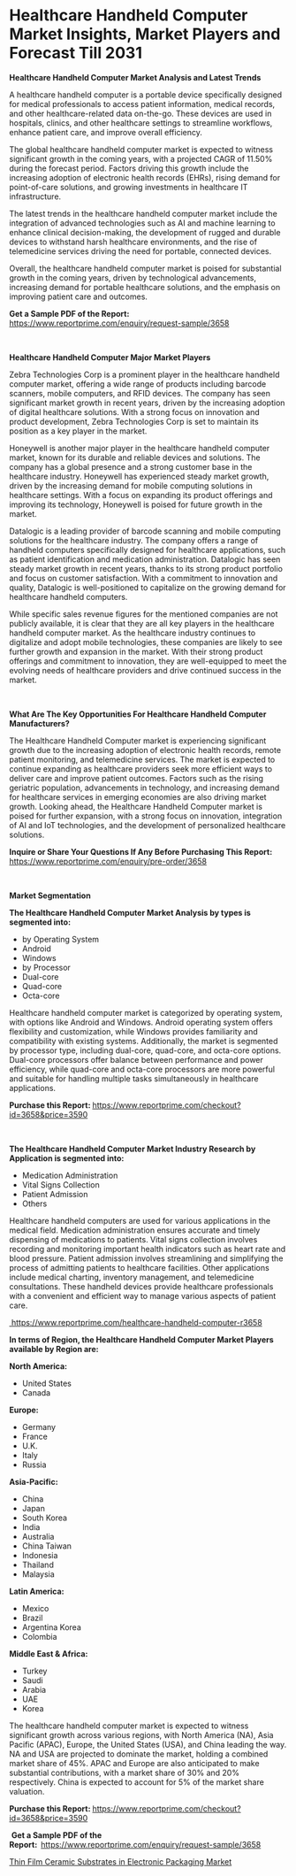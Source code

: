 <p><h1>Healthcare Handheld Computer Market Insights, Market Players and Forecast Till 2031</h1></p><p><strong>Healthcare Handheld Computer Market Analysis and Latest Trends</strong></p>
<p><p>A healthcare handheld computer is a portable device specifically designed for medical professionals to access patient information, medical records, and other healthcare-related data on-the-go. These devices are used in hospitals, clinics, and other healthcare settings to streamline workflows, enhance patient care, and improve overall efficiency.</p><p>The global healthcare handheld computer market is expected to witness significant growth in the coming years, with a projected CAGR of 11.50% during the forecast period. Factors driving this growth include the increasing adoption of electronic health records (EHRs), rising demand for point-of-care solutions, and growing investments in healthcare IT infrastructure.</p><p>The latest trends in the healthcare handheld computer market include the integration of advanced technologies such as AI and machine learning to enhance clinical decision-making, the development of rugged and durable devices to withstand harsh healthcare environments, and the rise of telemedicine services driving the need for portable, connected devices.</p><p>Overall, the healthcare handheld computer market is poised for substantial growth in the coming years, driven by technological advancements, increasing demand for portable healthcare solutions, and the emphasis on improving patient care and outcomes.</p></p>
<p><strong>Get a Sample PDF of the Report:&nbsp;</strong> <a href="https://www.reportprime.com/enquiry/request-sample/3658">https://www.reportprime.com/enquiry/request-sample/3658</a></p>
<p>&nbsp;</p>
<p><strong>Healthcare Handheld Computer Major Market Players</strong></p>
<p><p>Zebra Technologies Corp is a prominent player in the healthcare handheld computer market, offering a wide range of products including barcode scanners, mobile computers, and RFID devices. The company has seen significant market growth in recent years, driven by the increasing adoption of digital healthcare solutions. With a strong focus on innovation and product development, Zebra Technologies Corp is set to maintain its position as a key player in the market.</p><p>Honeywell is another major player in the healthcare handheld computer market, known for its durable and reliable devices and solutions. The company has a global presence and a strong customer base in the healthcare industry. Honeywell has experienced steady market growth, driven by the increasing demand for mobile computing solutions in healthcare settings. With a focus on expanding its product offerings and improving its technology, Honeywell is poised for future growth in the market.</p><p>Datalogic is a leading provider of barcode scanning and mobile computing solutions for the healthcare industry. The company offers a range of handheld computers specifically designed for healthcare applications, such as patient identification and medication administration. Datalogic has seen steady market growth in recent years, thanks to its strong product portfolio and focus on customer satisfaction. With a commitment to innovation and quality, Datalogic is well-positioned to capitalize on the growing demand for healthcare handheld computers.</p><p>While specific sales revenue figures for the mentioned companies are not publicly available, it is clear that they are all key players in the healthcare handheld computer market. As the healthcare industry continues to digitalize and adopt mobile technologies, these companies are likely to see further growth and expansion in the market. With their strong product offerings and commitment to innovation, they are well-equipped to meet the evolving needs of healthcare providers and drive continued success in the market.</p></p>
<p>&nbsp;</p>
<p><strong>What Are The Key Opportunities For Healthcare Handheld Computer Manufacturers?</strong></p>
<p><p>The Healthcare Handheld Computer market is experiencing significant growth due to the increasing adoption of electronic health records, remote patient monitoring, and telemedicine services. The market is expected to continue expanding as healthcare providers seek more efficient ways to deliver care and improve patient outcomes. Factors such as the rising geriatric population, advancements in technology, and increasing demand for healthcare services in emerging economies are also driving market growth. Looking ahead, the Healthcare Handheld Computer market is poised for further expansion, with a strong focus on innovation, integration of AI and IoT technologies, and the development of personalized healthcare solutions.</p></p>
<p><strong>Inquire or Share Your Questions If Any Before Purchasing This Report:</strong> <a href="https://www.reportprime.com/enquiry/pre-order/3658">https://www.reportprime.com/enquiry/pre-order/3658</a></p>
<p>&nbsp;</p>
<p><strong>Market Segmentation</strong></p>
<p><strong>The Healthcare Handheld Computer Market Analysis by types is segmented into:</strong></p>
<p><ul><li>by Operating System</li><li>Android</li><li>Windows</li><li>by Processor</li><li>Dual-core</li><li>Quad-core</li><li>Octa-core</li></ul></p>
<p><p>Healthcare handheld computer market is categorized by operating system, with options like Android and Windows. Android operating system offers flexibility and customization, while Windows provides familiarity and compatibility with existing systems. Additionally, the market is segmented by processor type, including dual-core, quad-core, and octa-core options. Dual-core processors offer balance between performance and power efficiency, while quad-core and octa-core processors are more powerful and suitable for handling multiple tasks simultaneously in healthcare applications.</p></p>
<p><strong>Purchase this Report:&nbsp;</strong><a href="https://www.reportprime.com/checkout?id=3658&price=3590">https://www.reportprime.com/checkout?id=3658&price=3590</a></p>
<p>&nbsp;</p>
<p><strong>The Healthcare Handheld Computer Market Industry Research by Application is segmented into:</strong></p>
<p><ul><li>Medication Administration</li><li>Vital Signs Collection</li><li>Patient Admission</li><li>Others</li></ul></p>
<p><p>Healthcare handheld computers are used for various applications in the medical field. Medication administration ensures accurate and timely dispensing of medications to patients. Vital signs collection involves recording and monitoring important health indicators such as heart rate and blood pressure. Patient admission involves streamlining and simplifying the process of admitting patients to healthcare facilities. Other applications include medical charting, inventory management, and telemedicine consultations. These handheld devices provide healthcare professionals with a convenient and efficient way to manage various aspects of patient care.</p></p>
<p><a href="https://www.reportprime.com/healthcare-handheld-computer-r3658">&nbsp;https://www.reportprime.com/healthcare-handheld-computer-r3658</a></p>
<p><strong>In terms of Region, the Healthcare Handheld Computer Market Players available by Region are:</strong></p>
<p>
    <p> <strong> North America: </strong>
        <ul>
            <li>United States</li>
            <li>Canada</li>
        </ul>
        </p> 
    <p> <strong> Europe: </strong>
        <ul>
            <li>Germany</li>
            <li>France</li>
            <li>U.K.</li>
            <li>Italy</li>
            <li>Russia</li>
        </ul>
        </p> 
    <p> <strong> Asia-Pacific: </strong>
        <ul>
            <li>China</li>
            <li>Japan</li>
            <li>South Korea</li>
            <li>India</li>
            <li>Australia</li>
            <li>China Taiwan</li>
            <li>Indonesia</li>
            <li>Thailand</li>
            <li>Malaysia</li>
        </ul>
        </p> 
    <p> <strong> Latin America: </strong>
        <ul>
            <li>Mexico</li>
            <li>Brazil</li>
            <li>Argentina Korea</li>
            <li>Colombia</li>
        </ul>
        </p> 
    <p> <strong> Middle East & Africa: </strong>
        <ul>
            <li>Turkey</li>
            <li>Saudi</li>
            <li>Arabia</li>
            <li>UAE</li>
            <li>Korea</li>
        </ul>
    </p>
    </p>
<p><p>The healthcare handheld computer market is expected to witness significant growth across various regions, with North America (NA), Asia Pacific (APAC), Europe, the United States (USA), and China leading the way. NA and USA are projected to dominate the market, holding a combined market share of 45%. APAC and Europe are also anticipated to make substantial contributions, with a market share of 30% and 20% respectively. China is expected to account for 5% of the market share valuation.</p></p>
<p><strong>Purchase this Report: </strong><a href="https://www.reportprime.com/checkout?id=3658&price=3590">https://www.reportprime.com/checkout?id=3658&price=3590</a></p>
<p>&nbsp;<strong>Get a Sample PDF of the Report:&nbsp;&nbsp;</strong><a href="https://www.reportprime.com/enquiry/request-sample/3658">https://www.reportprime.com/enquiry/request-sample/3658</a></p>
<p><strong></strong></p>
<p><p><a href="https://github.com/indrystar/Market-Research-Report-List-4/blob/main/thin-film-ceramic-substrates-in-electronic-packaging-market.md">Thin Film Ceramic Substrates in Electronic Packaging Market</a></p></p>